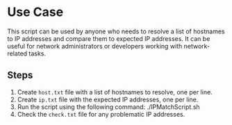 # Use Case

This script can be used by anyone who needs to resolve a list of hostnames to IP addresses and compare them to expected IP addresses. It can be useful for network administrators or developers working with network-related tasks.

## Steps

1. Create `host.txt` file with a list of hostnames to resolve, one per line.
2. Create `ip.txt` file with the expected IP addresses, one per line.
3. Run the script using the following command:
./IPMatchScript.sh
4. Check the `check.txt` file for any problematic IP addresses.
